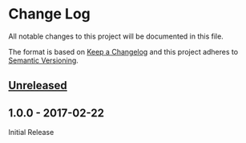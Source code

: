 # Change Log
All notable changes to this project will be documented in this file.

The format is based on [Keep a Changelog](http://keepachangelog.com/)
 and this project adheres to [Semantic Versioning](http://semver.org/).

## [Unreleased]

## 1.0.0 - 2017-02-22
Initial Release

[Unreleased]: https://github.com/Fleshgrinder/php-value/compare/1.0.0...HEAD
